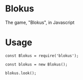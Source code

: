 # Blokus
The game, "Blokus", in Javascript


Usage
=====

    const Blokus = require('blokus');

    const blokus = new Blokus();

    blokus.look();
